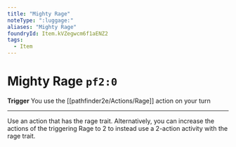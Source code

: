 ```yaml
---
title: "Mighty Rage"
noteType: ":luggage:"
aliases: "Mighty Rage"
foundryId: Item.kVZegwcm6f1aENZ2
tags:
  - Item
---
```


# Mighty Rage `pf2:0`

**Trigger** You use the [[pathfinder2e/Actions/Rage]] action on your turn

* * *

Use an action that has the rage trait. Alternatively, you can increase the actions of the triggering Rage to 2 to instead use a 2-action activity with the rage trait.
